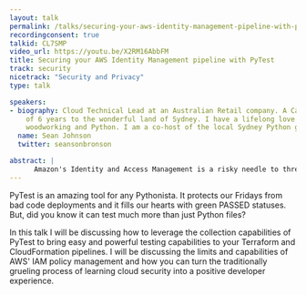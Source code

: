 ```yaml
---
layout: talk
permalink: /talks/securing-your-aws-identity-management-pipeline-with-pytest
recordingconsent: true
talkid: CL7SMP
video_url: https://youtu.be/X2RM16AbbFM
title: Securing your AWS Identity Management pipeline with PyTest
track: security
nicetrack: "Security and Privacy"
type: talk

speakers:
- biography: Cloud Technical Lead at an Australian Retail company. A Canadian transplant
    of 6 years to the wonderful land of Sydney. I have a lifelong love for automation,
    woodworking and Python. I am a co-host of the local Sydney Python group. He/Him/They.
  name: Sean Johnson
  twitter: seansonbronson

abstract: | 
      Amazon's Identity and Access Management is a risky needle to thread when it comes to deploying into the cloud, especially when it comes to empowering your developers to make their own changes. In this talk I will be showing how to leverage PyTest to test your policies before they hit production.
---
```


PyTest is an amazing tool for any Pythonista. It protects our Fridays from bad code deployments and it fills our hearts with green PASSED statuses. But, did you know it can test much more than just Python files? 

In this talk I will be discussing how to leverage the collection capabilities of PyTest to bring easy and powerful testing capabilities to your Terraform and CloudFormation pipelines. I will be discussing the limits and capabilities of AWS' IAM policy management and how you can turn the traditionally grueling process of learning cloud security into a positive developer experience.
